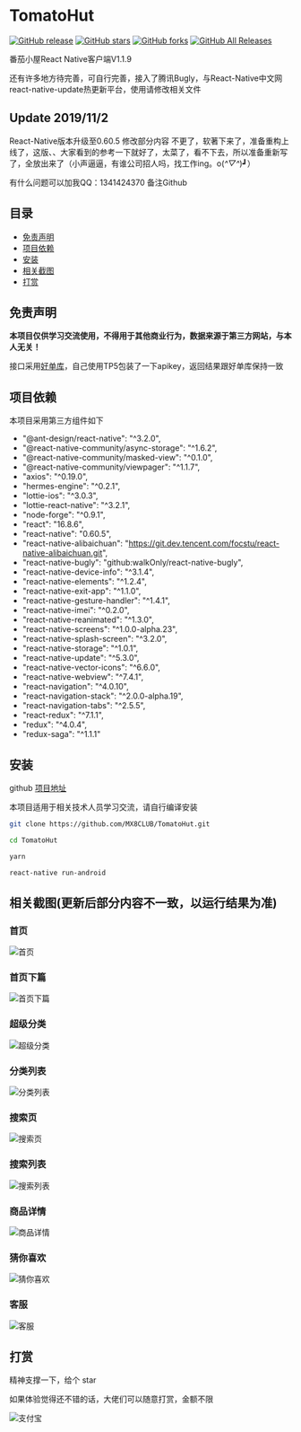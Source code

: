 # TomatoHut

<a href="https://github.com/MX8CLUB/TomatoHut/releases"><img alt="GitHub release" src="https://img.shields.io/github/release/MX8CLUB/TomatoHut.svg?color=blu"></a>
<a href="https://github.com/MX8CLUB/TomatoHut/stargazers"><img alt="GitHub stars" src="https://img.shields.io/github/stars/MX8CLUB/TomatoHut.svg"></a>
<a href="https://github.com/MX8CLUB/TomatoHut/network/members"><img alt="GitHub forks" src="https://img.shields.io/github/forks/MX8CLUB/TomatoHut.svg"></a>
<a href="https://github.com/MX8CLUB/TomatoHut/releases"><img alt="GitHub All Releases" src="https://img.shields.io/github/downloads/MX8CLUB/TomatoHut/total.svg?color=yellow"></a>

番茄小屋React Native客户端V1.1.9

还有许多地方待完善，可自行完善，接入了腾讯Bugly，与React-Native中文网react-native-update热更新平台，使用请修改相关文件

## Update 2019/11/2
React-Native版本升级至0.60.5
修改部分内容
不更了，软著下来了，准备重构上线了，这版、、大家看到的参考一下就好了，太菜了，看不下去，所以准备重新写了，全放出来了（小声逼逼，有谁公司招人吗，找工作ing。o(*^▽^*)┛）

有什么问题可以加我QQ：1341424370 备注Github

## 目录

* [免责声明](#免责声明)
* [项目依赖](#项目依赖)
* [安装](#安装)
* [相关截图](#相关截图)
* [打赏](#打赏)

## 免责声明

**本项目仅供学习交流使用，不得用于其他商业行为，数据来源于第三方网站，与本人无关！**

接口采用[好单库](http://publish.haodanku.com/Reg/index.html?i=36521)，自己使用TP5包装了一下apikey，返回结果跟好单库保持一致

## 项目依赖
本项目采用第三方组件如下
- "@ant-design/react-native": "^3.2.0",
- "@react-native-community/async-storage": "^1.6.2",
- "@react-native-community/masked-view": "^0.1.0",
- "@react-native-community/viewpager": "^1.1.7",
- "axios": "^0.19.0",
- "hermes-engine": "^0.2.1",
- "lottie-ios": "^3.0.3",
- "lottie-react-native": "^3.2.1",
- "node-forge": "^0.9.1",
- "react": "16.8.6",
- "react-native": "0.60.5",
- "react-native-alibaichuan": "https://git.dev.tencent.com/focstu/react-native-alibaichuan.git",
- "react-native-bugly": "github:walkOnly/react-native-bugly",
- "react-native-device-info": "^3.1.4",
- "react-native-elements": "^1.2.4",
- "react-native-exit-app": "^1.1.0",
- "react-native-gesture-handler": "^1.4.1",
- "react-native-imei": "^0.2.0",
- "react-native-reanimated": "^1.3.0",
- "react-native-screens": "^1.0.0-alpha.23",
- "react-native-splash-screen": "^3.2.0",
- "react-native-storage": "^1.0.1",
- "react-native-update": "^5.3.0",
- "react-native-vector-icons": "^6.6.0",
- "react-native-webview": "^7.4.1",
- "react-navigation": "^4.0.10",
- "react-navigation-stack": "^2.0.0-alpha.19",
- "react-navigation-tabs": "^2.5.5",
- "react-redux": "^7.1.1",
- "redux": "^4.0.4",
- "redux-saga": "^1.1.1"

## 安装

github [项目地址](https://github.com/MX8CLUB/TomatoHut)

本项目适用于相关技术人员学习交流，请自行编译安装

```sh
git clone https://github.com/MX8CLUB/TomatoHut.git

cd TomatoHut

yarn

react-native run-android
```

## 相关截图(更新后部分内容不一致，以运行结果为准)

### 首页

![首页](./screenshot/1.png)

### 首页下篇

![首页下篇](./screenshot/2.png)

### 超级分类

![超级分类](./screenshot/3.png)

### 分类列表

![分类列表](./screenshot/4.png)

### 搜索页

![搜索页](./screenshot/5.png)

### 搜索列表

![搜索列表](./screenshot/6.png)

### 商品详情

![商品详情](./screenshot/7.png)

### 猜你喜欢

![猜你喜欢](./screenshot/8.png)

### 客服

![客服](./screenshot/9.png)

## 打赏

精神支撑一下，给个 star 

如果体验觉得还不错的话，大佬们可以随意打赏，金额不限

![支付宝](./screenshot/1566362563260.jpg)

